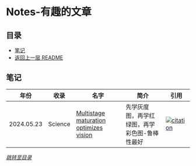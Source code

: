 # Notes-有趣的文章

## 目录
- [笔记](#笔记)
- [返回上一层 README](../README.md)


## 笔记

| 年份 | 收录 | 名字                                                         | 简介                 | 引用 |
| ---- | ---- | ------------------------------------------------------------ | -------------------- | ------------------------------------------------------------ |
| 2024.05.23 | Science | [Multistage maturation optimizes vision](https://www.science.org/doi/10.1126/science.adp6594) | 先学灰度图，再学红绿图，再学彩色图-鲁棒性最好 | [![citation](https://img.shields.io/badge/dynamic/json?label=citation&query=citationCount&url=https%3A%2F%2Fapi.semanticscholar.org%2Fgraph%2Fv1%2Fpaper%2F33dcb74b3cac509cecb4d4249d7cd95e81c96d27%3Ffields%3DcitationCount)](https://www.semanticscholar.org/paper/Multistage-maturation-optimizes-vision-Mamassian/33dcb74b3cac509cecb4d4249d7cd95e81c96d27) |


*[跳转至目录](#目录)*